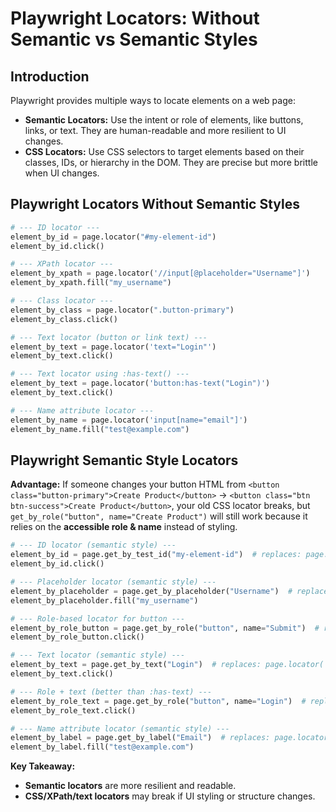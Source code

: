 # Playwright Locators: Without Semantic vs Semantic Styles

## Introduction

Playwright provides multiple ways to locate elements on a web page:
- **Semantic Locators:** Use the intent or role of elements, like buttons, links, or text. They are human-readable and more resilient to UI changes.
- **CSS Locators:** Use CSS selectors to target elements based on their classes, IDs, or hierarchy in the DOM. They are precise but more brittle when UI changes.

## Playwright Locators Without Semantic Styles

```python
# --- ID locator ---
element_by_id = page.locator("#my-element-id")
element_by_id.click()

# --- XPath locator ---
element_by_xpath = page.locator('//input[@placeholder="Username"]')
element_by_xpath.fill("my_username")

# --- Class locator ---
element_by_class = page.locator(".button-primary")
element_by_class.click()

# --- Text locator (button or link text) ---
element_by_text = page.locator('text="Login"')
element_by_text.click()

# --- Text locator using :has-text() ---
element_by_text = page.locator('button:has-text("Login")')
element_by_text.click()

# --- Name attribute locator ---
element_by_name = page.locator('input[name="email"]')
element_by_name.fill("test@example.com")
```

## Playwright Semantic Style Locators

**Advantage:**
If someone changes your button HTML from `<button class="button-primary">Create Product</button>` → `<button class="btn btn-success">Create Product</button>`, your old CSS locator breaks, but `get_by_role("button", name="Create Product")` will still work because it relies on the **accessible role & name** instead of styling.

```python
# --- ID locator (semantic style) ---
element_by_id = page.get_by_test_id("my-element-id")  # replaces: page.locator("#my-element-id")
element_by_id.click()

# --- Placeholder locator (semantic style) ---
element_by_placeholder = page.get_by_placeholder("Username")  # replaces: page.locator('//input[@placeholder="Username"]')
element_by_placeholder.fill("my_username")

# --- Role-based locator for button ---
element_by_role_button = page.get_by_role("button", name="Submit")  # replaces: page.locator(".button-primary") if button text is "Submit"
element_by_role_button.click()

# --- Text locator (semantic style) ---
element_by_text = page.get_by_text("Login")  # replaces: page.locator('text="Login"')
element_by_text.click()

# --- Role + text (better than :has-text) ---
element_by_role_text = page.get_by_role("button", name="Login")  # replaces: page.locator('button:has-text("Login")')
element_by_role_text.click()

# --- Name attribute locator (semantic style) ---
element_by_label = page.get_by_label("Email")  # replaces: page.locator('input[name="email"]')
element_by_label.fill("test@example.com")
```

**Key Takeaway:**
- **Semantic locators** are more resilient and readable.
- **CSS/XPath/text locators** may break if UI styling or structure changes.


